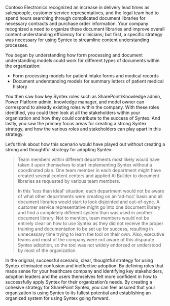 Contoso Electronics recognized an increase in delivery lead times as salespeople, customer service representatives, and the legal team had to spend hours searching through complicated document libraries for necessary contracts and purchase order information. Your company recognized a need to organize these document libraries and improve overall content understanding efficiency for clinicians; but first, a specific strategy was necessary for using Syntex to streamline content understanding processes.

You began by understanding how form processing and document understanding models could work for different types of documents within the organization:  

- Form processing models for patient intake forms and medical records  
- Document understanding models for summary letters of patient medical history  

You then saw how key Syntex roles such as SharePoint/Knowledge admin, Power Platform admin, knowledge manager, and model owner can correspond to already existing roles within the company. With these roles identified, you could then look at all the stakeholders within your organization and how they could contribute to the success of Syntex. And lastly, you saw the primary focus areas for creating a strong Syntex strategy, and how the various roles and stakeholders can play apart in this strategy.

Let’s think about how this scenario would have played out without creating a strong and thoughtful strategy for adopting Syntex:  

> Team members within different departments most likely would have taken it upon themselves to start implementing Syntex without a coordinated plan. One team member in each department might have created several content centers and applied AI Builder to document libraries as requested by various team members.  
>
> In this 'less than ideal’ situation, each department would not be aware of what other departments were creating on an ‘ad-hoc’ basis and all document libraries would start to look disjointed and out-of-sync. A customer service representative might go into one document library and find a completely different system than was used in another document library. Not to mention, team members would not be entirely clear on how to use Syntex as they did not receive the proper training and documentation to be set up for success, resulting in unnecessary time trying to learn the tool on their own. Also, executive teams and most of the company were not aware of this disparate Syntex adoption, so the tool was not widely endorsed or understood by most of the organization.

In the original, successful scenario, clear, thoughtful strategy for using Syntex eliminated confusion and ineffective adoption. By defining roles that made sense for your healthcare company and identifying key stakeholders, adoption leaders and the users themselves felt more confident in how to successfully apply Syntex for their organization’s needs. By creating a cohesive strategy for SharePoint Syntex, you can feel assured that your organization is using Syntex to its fullest potential and establishing an organized system for using Syntex going forward.